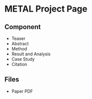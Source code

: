 # METAL Project Page

## Component

- Teaser
- Abstract
- Method
- Result and Analysis
- Case Study
- Citation

## Files

- Paper PDF

